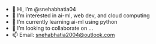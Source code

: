 - 👋 Hi, I’m @snehabhatia04
- 👀 I’m interested in ai-ml, web dev, and cloud computing
- 🌱 I’m currently learning ai-ml using python
- 💞️ I’m looking to collaborate on ...
- 📫 Email: snehabhatia2004@outlook.com

<!---
snehabhatia04/snehabhatia04 is a ✨ special ✨ repository because its `README.md` (this file) appears on your GitHub profile.
You can click the Preview link to take a look at your changes.
--->

